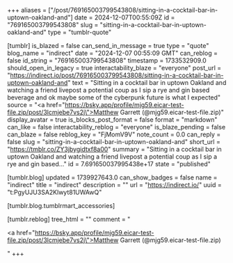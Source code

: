 +++
aliases = ["/post/769165003799543808/sitting-in-a-cocktail-bar-in-uptown-oakland-and"]
date = 2024-12-07T00:55:09Z
id = "769165003799543808"
slug = "sitting-in-a-cocktail-bar-in-uptown-oakland-and"
type = "tumblr-quote"

[tumblr]
is_blazed = false
can_send_in_message = true
type = "quote"
blog_name = "indirect"
date = "2024-12-07 00:55:09 GMT"
can_reblog = false
id_string = "769165003799543808"
timestamp = 1733532909.0
should_open_in_legacy = true
interactability_blaze = "everyone"
post_url = "https://indirect.io/post/769165003799543808/sitting-in-a-cocktail-bar-in-uptown-oakland-and"
text = "Sitting in a cocktail bar in uptown Oakland and watching a friend livepost a potential coup as I sip a rye and gin based beverage and ok maybe some of the cyberpunk future is what I expected"
source = "<a href=\"https://bsky.app/profile/mjg59.eicar-test-file.zip/post/3lcmjebe7vs2j\">Matthew Garrett (@mjg59.eicar-test-file.zip)</a>"
display_avatar = true
is_blocks_post_format = false
format = "markdown"
can_like = false
interactability_reblog = "everyone"
is_blaze_pending = false
can_blaze = false
reblog_key = "FjMomV9V"
note_count = 0.0
can_reply = false
slug = "sitting-in-a-cocktail-bar-in-uptown-oakland-and"
short_url = "https://tmblr.co/ZY3jbygidtxf8a00"
summary = "Sitting in a cocktail bar in uptown Oakland and watching a friend livepost a potential coup as I sip a rye and gin based..."
id = 7.691650037995438e+17
state = "published"

[tumblr.blog]
updated = 1739927643.0
can_show_badges = false
name = "indirect"
title = "indirect"
description = ""
url = "https://indirect.io/"
uuid = "t:PgyUJU3SA2Klwyt81UWAwQ"

[tumblr.blog.tumblrmart_accessories]

[tumblr.reblog]
tree_html = ""
comment = "<p><a href=\"https://bsky.app/profile/mjg59.eicar-test-file.zip/post/3lcmjebe7vs2j\">Matthew Garrett (@mjg59.eicar-test-file.zip)</a></p>"
+++
